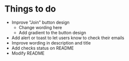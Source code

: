 # Things to do

- Improve "Join" button design
  - Change wording here
  - Add gradient to the button design
- Add alert or toast to let users know to check their emails
- Improve wording in description and title
- Add checks status on README
- Modify README
